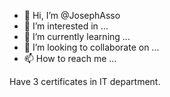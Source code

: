 - 👋 Hi, I’m @JosephAsso
- 👀 I’m interested in ...
- 🌱 I’m currently learning ...
- 💞️ I’m looking to collaborate on ...
- 📫 How to reach me ...

<!---
JosephAsso/JosephAsso is a ✨ special ✨ repository because its `README.md` (this file) appears on your GitHub profile.
You can click the Preview link to take a look at your changes.
--->
 Have 3 certificates in IT department.
